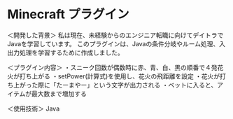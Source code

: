 # Minecraft プラグイン

＜開発した背景＞
私は現在、未経験からのエンジニア転職に向けてデイトラでJavaを学習しています。
このプラグインは、Javaの条件分岐やルーム処理、入出力処理を学習するために作成しました。

＜プラグイン内容＞
・スニーク回数が偶数時に赤、青、白、黒の順番で４発花火が打ち上がる
・setPower(計算式)を使用し、花火の飛距離を設定
・花火が打ち上がった際に「たーまやー」という文字が出力される
・ベットに入ると、アイテムが最大数まで増加する

＜使用技術＞
Java
